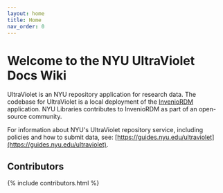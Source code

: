 ```yaml
---
layout: home
title: Home
nav_order: 0
---
```

# Welcome to the NYU UltraViolet Docs Wiki

UltraViolet is an NYU repository application for research data. The codebase for UltraViolet is a local deployment of the [InvenioRDM](https://inveniosoftware.org/products/rdm/) application. NYU Libraries contributes to InvenioRDM as part of an open-source community. 

For information about NYU's UltraViolet repository service, including policies and how to submit data, see: [https://guides.nyu.edu/ultraviolet](https://guides.nyu.edu/ultraviolet).

## Contributors

{% include contributors.html %}
